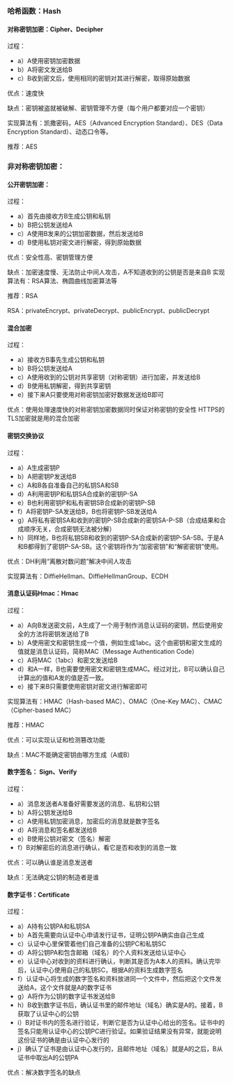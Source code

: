 ### 哈希函数：Hash

#### 对称密钥加密：Cipher、Decipher
过程：
- a）A使用密钥加密数据
- b）A将密文发送给B
- c）B收到密文后，使用相同的密钥对其进行解密，取得原始数据

优点：速度快

缺点：密钥被盗就被破解、密钥管理不方便（每个用户都要对应一个密钥）

实现算法有：凯撒密码，AES（Advanced Encryption Standard）、DES（Data Encryption Standard）、动态口令等。

推荐：AES

### 非对称密钥加密：

#### 公开密钥加密：
过程：
- a）首先由接收方B生成公钥和私钥
- b）B把公钥发送给A
- c）A使用B发来的公钥加密数据，然后发送给B
- d）B使用私钥对密文进行解密，得到原始数据

优点：安全性高、密钥管理方便

缺点：加密速度慢、无法防止中间人攻击，A不知道收到的公钥是否是来自B
实现算法有：RSA算法、椭圆曲线加密算法等

推荐：RSA

RSA：privateEncrypt、privateDecrypt、publicEncrypt、publicDecrypt

#### 混合加密
过程：
- a）接收方B事先生成公钥和私钥
- b）B将公钥发送给A
- c）A使用收到的公钥对共享密钥（对称密钥）进行加密，并发送给B
- d）B使用私钥解密，得到共享密钥
- e）接下来A只要使用对称密钥加密好数据发送给B即可

优点：使用处理速度快的对称密钥加密数据同时保证对称密钥的安全性
HTTPS的TLS加密就是用的混合加密

#### 密钥交换协议
过程：
- a）A生成密钥P
- b）A把密钥P发送给B
- c）A和B各自准备自己的私钥SA和SB
- d）A利用密钥P和私钥SA合成新的密钥P-SA
- e）B也利用密钥P和私有密钥SB合成新的密钥P-SB
- f）A将密钥P-SA发送给B，B也将密钥P-SB发送给A
- g）A将私有密钥SA和收到的密钥P-SB合成新的密钥SA-P-SB（合成结果和合成顺序无关，合成密钥无法被分解）
- h）同样地，B也将私钥SB和收到的密钥P-SA合成新的密钥P-SA-SB。于是A和B都得到了密钥P-SA-SB。这个密钥将作为“加密密钥”和“解密密钥”使用。

优点：DH利用“离散对数问题”解决中间人攻击

实现算法有：DiffieHellman、DiffieHellmanGroup、ECDH

#### 消息认证码Hmac：Hmac
过程：
- a）A向B发送密文前，A生成了一个用于制作消息认证码的密钥，然后使用安全的方法将密钥发送给了B
- b）A使用密文和密钥生成一个值，例如生成1abc。这个由密钥和密文生成的值就是消息认证码，简称MAC（Message Authentication Code）
- c）A将MAC（1abc）和密文发送给B
- d）和A一样，B也需要使用密文和密钥生成MAC。经过对比，B可以确认自己计算出的值和A发的值是否一致。
- e）接下来B只需要使用密钥对密文进行解密即可

实现算法有：HMAC（Hash-based MAC）、OMAC（One-Key MAC）、CMAC（Cipher-based MAC）

推荐：HMAC

优点：可以实现认证和检测篡改功能

缺点：MAC不能确定密钥由哪方生成（A或B）

#### 数字签名： Sign、Verify
过程：
- a）消息发送者A准备好需要发送的消息、私钥和公钥
- b）A将公钥发送给B
- c）A使用私钥加密消息，加密后的消息就是数字签名
- d）A将消息和签名都发送给B
- e）B使用公钥对密文（签名）解密
- f）B对解密后的消息进行确认，看它是否和收到的消息一致

优点：可以确认谁是消息发送者

缺点：无法确定公钥的制造者是谁

#### 数字证书：Certificate
过程：
- a）A持有公钥PA和私钥SA
- b）A首先需要向认证中心申请发行证书，证明公钥PA确实由自己生成
- c）认证中心里保管着他们自己准备的公钥PC和私钥SC
- d）A将公钥PA和包含邮箱（域名）的个人资料发送给认证中心
- e）认证中心对收到的资料进行确认，判断其是否为A本人的资料。确认完毕后，认证中心使用自己的私钥SC，根据A的资料生成数字签名
- f）认证中心将生成的数字签名和资料放进同一个文件中，然后把这个文件发送给A，这个文件就是A的数字证书
- g）A将作为公钥的数字证书发送给B
- h）B收到数字证书后，确认证书里的邮件地址（域名）确实是A的。接着，B获取了认证中心的公钥
- i）B对证书内的签名进行验证，判断它是否为认证中心给出的签名。证书中的签名只能用认证中心的公钥PC进行验证。如果验证结果没有异常，就能说明这份证书的确是由认证中心发行的
- j）确认了证书是由认证中心发行的，且邮件地址（域名）就是A的之后，B从证书中取出A的公钥PA

优点：解决数字签名的缺点
